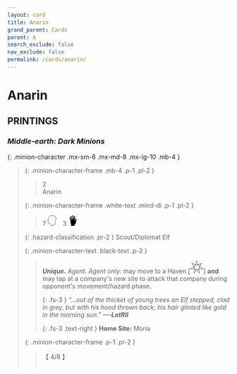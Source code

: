 ```yaml
---
layout: card
title: Anarin
grand_parent: Cards
parent: A
search_exclude: false
nav_exclude: false
permalink: /cards/anarin/
---
```


# Anarin


## PRINTINGS


### _Middle-earth: Dark Minions_

{: .minion-character .mx-sm-6 .mx-md-8 .mx-lg-10 .mb-4 }
> {: .minion-character-frame .mb-4 .p-1 .pl-2 }
> > <div class="hazard-mp">2</div>
> > <div class="card-name">Anarin</div>
>
> {: .minion-character-frame .white-text .mind-di .p-1 .pl-2 }
> > 7 ![](/assets/images/mind.svg)&emsp;3 ![](/assets/images/di.svg)
>
> {: .hazard-classification .pr-2 }
> Scout/Diplomat Elf
>
> {: .minion-character-text .black-text .p-2 }
> > _**Unique.**_ _Agent._ _Agent only:_ may move to a Haven <nobr>[<img src="/assets/images/free-haven.svg">]</nobr> **and** may tap at a company's new site to attack that company during opponent's movement/hazard phase. 
> > 
> > {: .fs-3 } 
> > _“...out of the thicket of young trees an Elf stepped, clad in grey, but with his hood thrown back; his hair glinted like gold in the morning sun."_ ***---&#65279;LotRII***  
> > 
> > {: .fs-3 .text-right } 
> > **Home Site:** Moria 
>
> {: .minion-character-frame .p-1 .pr-2 }
> > <div class="card-shield">【 4/8 】</div>
> > <div class="card-corruption-white">&nbsp;</div>
